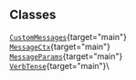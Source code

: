 ## Classes

[`CustomMessages`](../object/CustomMessages.html#CustomMessages){target="main"}\
[`MessageCtx`](../object/MessageCtx.html#MessageCtx){target="main"}\
[`MessageParams`](../object/MessageParams.html#MessageParams){target="main"}\
[`VerbTense`](../object/VerbTense.html#VerbTense){target="main"}\

